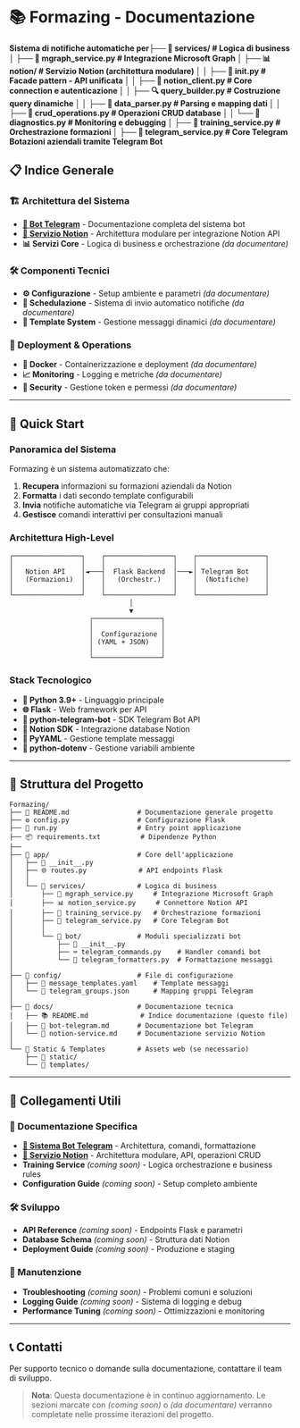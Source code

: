 # 📚 Formazing - Documentazione

**Sistema di notifiche automatiche per├── 📂 services/             # Logica di business
│       ├── 🔗 mgraph_service.py     # Integrazione Microsoft Graph
│       ├── 📊 notion/               # Servizio Notion (architettura modulare)
│       │   ├── 🔧 __init__.py            # Facade pattern - API unificata
│       │   ├── 🔌 notion_client.py       # Core connection e autenticazione
│       │   ├── 🔍 query_builder.py       # Costruzione query dinamiche
│       │   ├── 📄 data_parser.py         # Parsing e mapping dati
│       │   ├── 💾 crud_operations.py     # Operazioni CRUD database
│       │   └── 🔬 diagnostics.py         # Monitoring e debugging
│       ├── 🎯 training_service.py   # Orchestrazione formazioni
│       ├── 📱 telegram_service.py   # Core Telegram Botazioni aziendali tramite Telegram Bot**

## 📋 Indice Generale

### 🏗️ Architettura del Sistema
- [**🤖 Bot Telegram**](bot-telegram.md) - Documentazione completa del sistema bot
- [**🔗 Servizio Notion**](notion-service.md) - Architettura modulare per integrazione Notion API
- **📊 Servizi Core** - Logica di business e orchestrazione *(da documentare)*

### 🛠️ Componenti Tecnici
- **⚙️ Configurazione** - Setup ambiente e parametri *(da documentare)*
- **🔄 Schedulazione** - Sistema di invio automatico notifiche *(da documentare)*
- **📝 Template System** - Gestione messaggi dinamici *(da documentare)*

### 🚀 Deployment & Operations
- **🐳 Docker** - Containerizzazione e deployment *(da documentare)*
- **📈 Monitoring** - Logging e metriche *(da documentare)*
- **🔐 Security** - Gestione token e permessi *(da documentare)*

---

## 🎯 Quick Start

### Panoramica del Sistema
Formazing è un sistema automatizzato che:
1. **Recupera** informazioni su formazioni aziendali da Notion
2. **Formatta** i dati secondo template configurabili 
3. **Invia** notifiche automatiche via Telegram ai gruppi appropriati
4. **Gestisce** comandi interattivi per consultazioni manuali

### Architettura High-Level
```
┌─────────────────┐    ┌─────────────────┐    ┌─────────────────┐
│                 │    │                 │    │                 │
│   Notion API    │◄───┤  Flask Backend  │───►│ Telegram Bot    │
│   (Formazioni)  │    │   (Orchestr.)   │    │  (Notifiche)    │
│                 │    │                 │    │                 │
└─────────────────┘    └─────────────────┘    └─────────────────┘
                              │
                              ▼
                    ┌─────────────────┐
                    │                 │
                    │  Configurazione │
                    │ (YAML + JSON)   │
                    │                 │
                    └─────────────────┘
```

### Stack Tecnologico
- **🐍 Python 3.9+** - Linguaggio principale
- **🌐 Flask** - Web framework per API
- **🤖 python-telegram-bot** - SDK Telegram Bot API
- **📄 Notion SDK** - Integrazione database Notion
- **📝 PyYAML** - Gestione template messaggi
- **🔧 python-dotenv** - Gestione variabili ambiente

---

## 📁 Struttura del Progetto

```
Formazing/
├── 📄 README.md                 # Documentazione generale progetto
├── ⚙️ config.py                 # Configurazione Flask
├── 🚀 run.py                    # Entry point applicazione
├── 📦 requirements.txt          # Dipendenze Python
├── 
├── 📂 app/                      # Core dell'applicazione
│   ├── 🔧 __init__.py
│   ├── 🌐 routes.py             # API endpoints Flask
│   │
│   └── 📂 services/             # Logica di business
│       ├── 🔗 mgraph_service.py     # Integrazione Microsoft Graph
│       ├── 📊 notion_service.py     # Connettore Notion API
│       ├── 🎯 training_service.py   # Orchestrazione formazioni
│       ├── 📱 telegram_service.py   # Core Telegram Bot
│       │
│       └── 📂 bot/              # Moduli specializzati bot
│           ├── 🔧 __init__.py
│           ├── ⌨️ telegram_commands.py    # Handler comandi bot
│           └── 🎨 telegram_formatters.py  # Formattazione messaggi
│
├── 📂 config/                   # File di configurazione
│   ├── 📝 message_templates.yaml    # Template messaggi
│   └── 🔧 telegram_groups.json      # Mapping gruppi Telegram
│
├── 📂 docs/                     # Documentazione tecnica
│   ├── 📚 README.md             # Indice documentazione (questo file)
│   ├── 🤖 bot-telegram.md       # Documentazione bot Telegram
│   └── 🔗 notion-service.md     # Documentazione servizio Notion
│
└── 🎨 Static & Templates        # Assets web (se necessario)
    ├── 📂 static/
    └── 📂 templates/
```

---

## 🔗 Collegamenti Utili

### 📖 Documentazione Specifica
- **[🤖 Sistema Bot Telegram](bot-telegram.md)** - Architettura, comandi, formattazione
- **[🔗 Servizio Notion](notion-service.md)** - Architettura modulare, API, operazioni CRUD
- **Training Service** *(coming soon)* - Logica orchestrazione e business rules
- **Configuration Guide** *(coming soon)* - Setup completo ambiente

### 🛠️ Sviluppo
- **API Reference** *(coming soon)* - Endpoints Flask e parametri
- **Database Schema** *(coming soon)* - Struttura dati Notion
- **Deployment Guide** *(coming soon)* - Produzione e staging

### 🔧 Manutenzione
- **Troubleshooting** *(coming soon)* - Problemi comuni e soluzioni
- **Logging Guide** *(coming soon)* - Sistema di logging e debug
- **Performance Tuning** *(coming soon)* - Ottimizzazioni e monitoring

---

## 📞 Contatti

Per supporto tecnico o domande sulla documentazione, contattare il team di sviluppo.

> **Nota**: Questa documentazione è in continuo aggiornamento. Le sezioni marcate con *(coming soon)* o *(da documentare)* verranno completate nelle prossime iterazioni del progetto.
